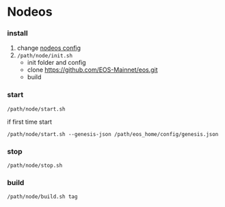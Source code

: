 # Nodeos
### install
1. change [nodeos config](../config/config.conf)
2. ```/path/node/init.sh```
    - init folder and config
    - clone https://github.com/EOS-Mainnet/eos.git
    - build

### start
```
/path/node/start.sh
```
if first time start
```
/path/node/start.sh --genesis-json /path/eos_home/config/genesis.json
```

### stop
```
/path/node/stop.sh
```

### build
```
/path/node/build.sh tag
```